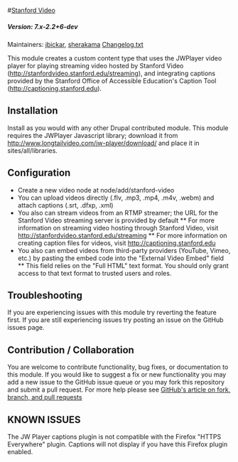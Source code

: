 #[Stanford Video](https://github.com/SU-SWS/stanford_video)
##### Version: 7.x-2.2+6-dev

Maintainers: [jbickar](https://github.com/jbickar), [sherakama](https://github.com/sherakama)
[Changelog.txt](CHANGELOG.txt)

This module creates a custom content type that uses the JWPlayer video player for playing streaming video hosted by Stanford Video (http://stanfordvideo.stanford.edu/streaming), and integrating captions provided by the Stanford Office of Accessible Education's Caption Tool (http://captioning.stanford.edu).

Installation
---

Install as you would with any other Drupal contributed module. This module requires the JWPlayer Javascript library; download it from http://www.longtailvideo.com/jw-player/download/ and place it in sites/all/libraries.

Configuration
---

* Create a new video node at node/add/stanford-video
* You can upload videos directly (.flv, .mp3, .mp4, .m4v, .webm) and attach captions (.srt, .dfxp, .xml)
* You also can stream videos from an RTMP streamer; the URL for the Stanford Video streaming server is provided by default
** For more information on streaming video hosting through Stanford Video, visit http://stanfordvideo.stanford.edu/streaming
** For more information on creating caption files for videos, visit http://captioning.stanford.edu
* You also can embed videos from third-party providers (YouTube, Vimeo, etc.) by pasting the embed code into the "External Video Embed" field
** This field relies on the "Full HTML" text format. You should only grant access to that text format to trusted users and roles.

Troubleshooting
---

If you are experiencing issues with this module try reverting the feature first. If you are still experiencing issues try posting an issue on the GitHub issues page.

Contribution / Collaboration
---

You are welcome to contribute functionality, bug fixes, or documentation to this module. If you would like to suggest a fix or new functionality you may add a new issue to the GitHub issue queue or you may fork this repository and submit a pull request. For more help please see [GitHub's article on fork, branch, and pull requests](https://help.github.com/articles/using-pull-requests)


KNOWN ISSUES
------------
The JW Player captions plugin is not compatible with the Firefox "HTTPS Everywhere" plugin.
Captions will not display if you have this Firefox plugin enabled.
